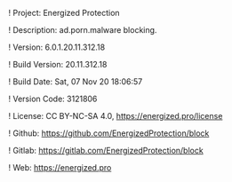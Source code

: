 ! Project: Energized Protection

! Description: ad.porn.malware blocking.

! Version: 6.0.1.20.11.312.18

! Build Version: 20.11.312.18

! Build Date: Sat, 07 Nov 20 18:06:57

! Version Code: 3121806

! License: CC BY-NC-SA 4.0, https://energized.pro/license

! Github: https://github.com/EnergizedProtection/block

! Gitlab: https://gitlab.com/EnergizedProtection/block


! Web: https://energized.pro
